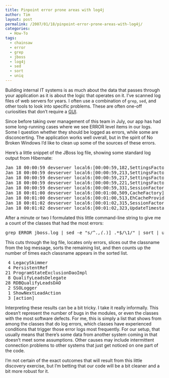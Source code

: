 ```yaml
---
title: Pinpoint error prone areas with log4j
author: Tim
layout: post
permalink: /2007/01/18/pinpoint-error-prone-areas-with-log4j/
categories:
  - How-To
tags:
  - chainsaw
  - error
  - grep
  - jboss
  - log4j
  - sed
  - sort
  - uniq
---
```

Building internal IT systems is as much about the data that passes through your application as it is about the logic that operates on it. I&#8217;ve scanned log files of web servers for years. I often use a combination of `grep`, `sed`, and other tools to look into specific problems. These are often one-off curiosities that don&#8217;t require a [GUI][1].

Since before taking over management of this team in July, our app has had some long-running cases where we see ERROR level items in our logs. Some I question whether they should be logged as errors, while some are disconcerting. The application works well overall, but in the spirit of No Broken Windows I&#8217;d like to clean up some of the sources of these errors.

Here&#8217;s a little snippet of the JBoss log file, showing some standard log output from Hibernate:

<pre class="textmate-source railscasts"><span class="text text_plain"><span class="meta meta_paragraph meta_paragraph_text">Jan 18 00:00:59 devserver local6:[00:00:59,182,SettingsFactory] INFO  Query cache factory: org.hibernate.cache.StandardQueryCacheFactory 
Jan 18 00:00:59 devserver local6:[00:00:59,213,SettingsFactory] INFO  Statistics: disabled 
Jan 18 00:00:59 devserver local6:[00:00:59,217,SettingsFactory] INFO  Deleted entity synthetic identifier rollback: disabled 
Jan 18 00:00:59 devserver local6:[00:00:59,221,SettingsFactory] INFO  Default entity-mode: pojo 
Jan 18 00:00:59 devserver local6:[00:00:59,331,SessionFactoryImpl] INFO  building session factory 
Jan 18 00:01:00 devserver local6:[00:01:00,509,CacheFactory] WARN  read-only cache configured for mutable class: Address 
Jan 18 00:01:00 devserver local6:[00:01:00,513,EhCacheProvider] WARN  Could not find configuration [Address]; using defaults. 
Jan 18 00:01:02 devserver local6:[00:01:02,315,SessionFactoryObjectFactory] INFO  Not binding factory to JNDI, no JNDI name configured 
Jan 18 00:01:02 devserver local6:[00:01:02,323,UpdateTimestampsCache] INFO  starting update timestamps cache at region: org.hibernate.cache.UpdateTimestampsCache</span></span></pre>

After a minute or two I formulated this little command-line string to give me a count of the classes that had the most errors:

<pre class="textmate-source railscasts"><span class="source source_shell">grep ERROR jboss.log <span class="keyword keyword_operator keyword_operator_pipe keyword_operator_pipe_shell">|</span> sed -e <span class="string string_quoted string_quoted_double string_quoted_double_shell"><span class="punctuation punctuation_definition punctuation_definition_string punctuation_definition_string_begin punctuation_definition_string_begin_shell">"</span>s/^.<em>,(.</em>)] .*$/\1/<span class="punctuation punctuation_definition punctuation_definition_string punctuation_definition_string_end punctuation_definition_string_end_shell">"</span></span> <span class="keyword keyword_operator keyword_operator_pipe keyword_operator_pipe_shell">|</span> sort <span class="keyword keyword_operator keyword_operator_pipe keyword_operator_pipe_shell">|</span> uniq -c</span></pre>

This cuts through the log file, locates only errors, slices out the classname from the log message, sorts the remaining list, and then counts up the number of times each classname appears in the sorted list.

<pre class="textmate-source railscasts"><span class="source source_shell"> 4 LegacySkimmer
 4 PersistentRef
21 ProgramStateExclusionDaoImpl
 8 QualifyLeadsDelegate
28 RDBQualifyLeadsDAO
 2 SSOLogger
 1 ShowNextLeadAction
 3 [action]
</span></pre>

Interpreting these results can be a bit tricky. I take it really informally. This doesn&#8217;t represent the number of bugs in the modules, or even the classes with the most software defects. For me, this is simply a list that shows from among the classes that do log errors, which classes have experienced conditions that trigger those error logs most frequently. For our setup, that usually means that there&#8217;s some data from another system coming in that doesn&#8217;t meet some assumptions. Other causes may include intermittent connection problems to other systems that just get noticed on one part of the code.

I&#8217;m not certain of the exact outcomes that will result from this little discovery exercise, but I&#8217;m betting that our code will be a bit cleaner and a bit more robust for it.

 [1]: http://logging.apache.org/log4j/docs/chainsaw.html
